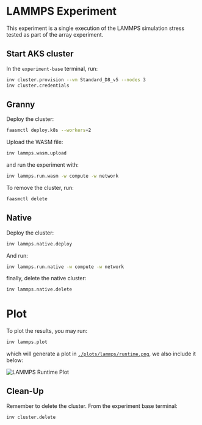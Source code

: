 # LAMMPS Experiment

This experiment is a single execution of the LAMMPS simulation stress tested
as part of the array experiment.

## Start AKS cluster

In the `experiment-base` terminal, run:

```bash
inv cluster.provision --vm Standard_D8_v5 --nodes 3
inv cluster.credentials
```

## Granny

Deploy the cluster:

```bash
faasmctl deploy.k8s --workers=2
```

Upload the WASM file:

```bash
inv lammps.wasm.upload
```

and run the experiment with:

```bash
inv lammps.run.wasm -w compute -w network
```

To remove the cluster, run:

```bash
faasmctl delete
```

## Native

Deploy the cluster:

```bash
inv lammps.native.deploy
```

And run:

```bash
inv lammps.run.native -w compute -w network
```

finally, delete the native cluster:

```bash
inv lammps.native.delete
```

# Plot

To plot the results, you may run:

```bash
inv lammps.plot
```

which will generate a plot in [`./plots/lammps/runtime.png`](
./plots/lammps/runtime.png), we also include it below:

![LAMMPS Runtime Plot](./plots/lammps/runtime.png)

## Clean-Up

Remember to delete the cluster. From the experiment base terminal:

```bash
inv cluster.delete
```
